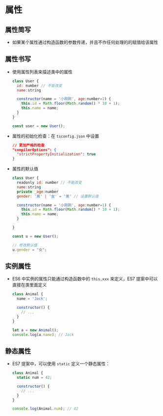 # 属性

## 属性简写

- 如果某个属性通过构造函数的参数传递，并且不作任何处理的的赋值给该属性

## 属性书写

- 使用属性列表来描述类中的属性

    ```js
    class User {
      id: number // 不能改变
      name:string

      constructor(name = '小刚刚', age:number=1) {
        this.id = Math.floor(Math.random() * 10 + 1);
        this.name = name;
      }
    }

    const user = new User();
    ```

- 属性的初始化检查：在 `tsconfig.json` 中设置

    ```json
    // 更加严格的检查
    "compilerOptions": {
      "strictPropertyInitialization": true
    }
    ```

- 属性的默认值

    ```js
    class User {
      readonly id: number // 不能改变
      name:string
      private _age:number
      gender: '男' | '女' = '男' // 设置默认值

      constructor(name = '小刚刚', age:number=1) {
        this.id = Math.floor(Math.random() * 10 + 1);
        this.name = name;
      }

    }

    const u = new User();

    // 修改默认值
    u.gender = "女";
    ```

## 实例属性

- ES6 中实例的属性只能通过构造函数中的 `this.xxx` 来定义，ES7 提案中可以直接在类里面定义

    ```js
    class Animal {
      name = 'Jack';

      constructor() {
        // ...
      }
    }

    let a = new Animal();
    console.log(a.name); // Jack
    ```

## 静态属性

- ES7 提案中，可以使用 `static` 定义一个静态属性：

    ```js
    class Animal {
      static num = 42;

      constructor() {
        // ...
      }
    }

    console.log(Animal.num); // 42
    ```
